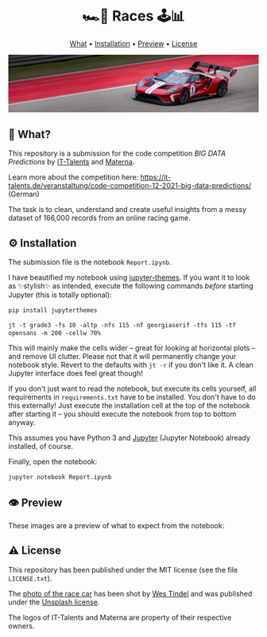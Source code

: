 <h1 align="center">🏎️🏁 Races 🕹️📊</h4>

<p align="center">
  <a href="#-what">What</a> •
  <a href="#%EF%B8%8F-installation">Installation</a> •
  <a href="#%EF%B8%8F-preview">Preview</a> •
  <a href="#%EF%B8%8F-license">License</a>
</p>

![race car](car.jpeg)
## 🤔 What?

This repository is a submission for the code competition *BIG DATA Predictions* by [IT-Talents](https://it-talents.de/) and [Materna](https://www.materna.com/EN/Home/home_node.html).

Learn more about the competition here: https://it-talents.de/veranstaltung/code-competition-12-2021-big-data-predictions/ (German)

The task is to clean, understand and create useful insights from a messy dataset of 166,000 records from an online racing game.


## ⚙️ Installation

The submission file is the notebook `Report.ipynb`. 

I have beautified my notebook using [jupyter-themes](https://github.com/dunovank/jupyter-themes). If you want it to look as ✨stylish✨ as intended, execute the following commands *before* starting Jupyter (this is totally optional):

```
pip install jupyterthemes
```

```
jt -t grade3 -fs 10 -altp -nfs 115 -nf georgiaserif -tfs 115 -tf opensans -m 200 -cellw 70%
```

This will mainly make the cells wider – great for looking at horizontal plots – and remove UI clutter. Please not that it will permanently change your notebook style. Revert to the defaults with `jt -r` if you don't like it. A clean Jupyter interface does feel great though!

If you don't just want to read the notebook, but execute its cells yourself, all requirements in `requirements.txt` have to be installed. You don't have to do this externally! Just execute the installation cell at the top of the notebook after starting it – you should execute the notebook from top to bottom anyway.

This assumes you have Python 3 and [Jupyter](https://jupyter.org/install) (Jupyter Notebook) already installed, of course.

Finally, open the notebook:

```
jupyter notebook Report.ipynb
```

## 👁️ Preview

These images are a preview of what to expect from the notebook:


## ⚠️ License
This repository has been published under the MIT license (see the file `LICENSE.txt`).

The [photo of the race car](https://unsplash.com/photos/XtVl8IL-8EI) has been shot by [Wes Tindel](https://unsplash.com/@lonestarexotic) and was published under the [Unsplash license](https://unsplash.com/license).

The logos of IT-Talents and Materna are property of their respective owners.
